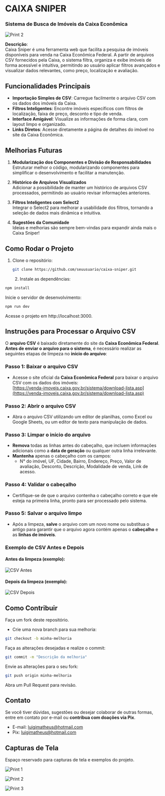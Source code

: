 # CAIXA SNIPER 
### Sistema de Busca de Imóveis da Caixa Econômica

![Print 2](print-2.png)

**Descrição**:  
Caixa Sniper é uma ferramenta web que facilita a pesquisa de imóveis disponíveis para venda na Caixa Econômica Federal. A partir de arquivos CSV fornecidos pela Caixa, o sistema filtra, organiza e exibe imóveis de forma acessível e intuitiva, permitindo ao usuário aplicar filtros avançados e visualizar dados relevantes, como preço, localização e avaliação.

## Funcionalidades Principais

- **Importação Simples de CSV**: Carregue facilmente o arquivo CSV com os dados dos imóveis da Caixa.
- **Filtros Inteligentes**: Encontre imóveis específicos com filtros de localização, faixa de preço, desconto e tipo de venda.
- **Interface Amigável**: Visualize as informações de forma clara, com layout limpo e organizado.
- **Links Diretos**: Acesse diretamente a página de detalhes do imóvel no site da Caixa Econômica.

## Melhorias Futuras

1. **Modularização dos Componentes e Divisão de Responsabilidades**  
   Estruturar melhor o código, modularizando componentes para simplificar o desenvolvimento e facilitar a manutenção.

2. **Histórico de Arquivos Visualizados**  
   Adicionar a possibilidade de manter um histórico de arquivos CSV processados, permitindo ao usuário revisar informações anteriores.

3. **Filtros Inteligentes com Select2**  
   Integrar o Select2 para melhorar a usabilidade dos filtros, tornando a seleção de dados mais dinâmica e intuitiva.

4. **Sugestões da Comunidade**  
   Ideias e melhorias são sempre bem-vindas para expandir ainda mais o Caixa Sniper!

## Como Rodar o Projeto

1. Clone o repositório:
   ```bash
   git clone https://github.com/seuusuario/caixa-sniper.git
   ```

   2. Instale as dependências:
```bash
npm install
   ```
Inicie o servidor de desenvolvimento:
```bash
npm run dev
   ```
Acesse o projeto em http://localhost:3000.

## Instruções para Processar o Arquivo CSV

O **arquivo CSV** é baixado diretamente do site da **Caixa Econômica Federal**. **Antes de enviar o arquivo para o sistema**, é necessário realizar as seguintes etapas de limpeza no **início do arquivo**:

### Passo 1: Baixar o arquivo CSV
- Acesse o site oficial da **Caixa Econômica Federal** para baixar o arquivo CSV com os dados dos imóveis:  
  [https://venda-imoveis.caixa.gov.br/sistema/download-lista.asp](https://venda-imoveis.caixa.gov.br/sistema/download-lista.asp)

### Passo 2: Abrir o arquivo CSV
- Abra o arquivo CSV utilizando um editor de planilhas, como Excel ou Google Sheets, ou um editor de texto para manipulação de dados.

### Passo 3: Limpar o início do arquivo
- **Remova** todas as linhas antes do cabeçalho, que incluem informações adicionais como a **data de geração** ou qualquer outra linha irrelevante.
- **Mantenha** apenas o cabeçalho com os campos: 
  - N° do imóvel, UF, Cidade, Bairro, Endereço, Preço, Valor de avaliação, Desconto, Descrição, Modalidade de venda, Link de acesso.

### Passo 4: Validar o cabeçalho
- Certifique-se de que o arquivo contenha o cabeçalho correto e que ele esteja na primeira linha, pronto para ser processado pelo sistema.

### Passo 5: Salvar o arquivo limpo
- Após a limpeza, **salve** o arquivo com um novo nome ou substitua o antigo para garantir que o arquivo agora contém apenas o **cabeçalho** e as **linhas de imóveis**.

### Exemplo de CSV Antes e Depois

#### Antes da limpeza (exemplo):
![CSV Antes](./print-2.png)

#### Depois da limpeza (exemplo):
![CSV Depois](./print-2.png)

## Como Contribuir
Faça um fork deste repositório.
- Crie uma nova branch para sua melhoria:
```bash
git checkout -b minha-melhoria
   ```
Faça as alterações desejadas e realize o commit:
```bash
git commit -m "Descrição da melhoria"
   ```
Envie as alterações para o seu fork:
```bash
git push origin minha-melhoria
   ```
Abra um Pull Request para revisão.

## Contato
Se você tiver dúvidas, sugestões ou desejar colaborar de outras formas, entre em contato por e-mail ou **contribua com doações via Pix**.

- E-mail: luigimatheus@hotmail.com
- Pix: luigimatheus@hotmail.com


## Capturas de Tela
Espaço reservado para capturas de tela e exemplos do projeto.

![Print 1](print-1.png)

![Print 2](print-2.png)

![Print 3](print-3.png)